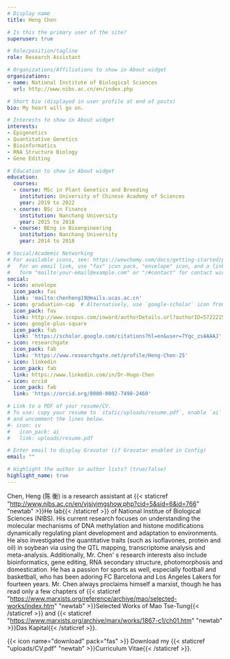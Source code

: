 ```yaml
---
# Display name
title: Heng Chen

# Is this the primary user of the site?
superuser: true

# Role/position/tagline
role: Research Assistant

# Organizations/Affiliations to show in About widget
organizations:
- name: National Institute of Biological Sciences
  url: http://www.nibs.ac.cn/en/index.php

# Short bio (displayed in user profile at end of posts)
bio: My heart will go on.

# Interests to show in About widget
interests:
- Epigenetics
- Quantitative Genetics
- Bioinformatics
- RNA Structure Biology
- Gene Editing

# Education to show in About widget
education:
  courses:
  - course: MSc in Plant Genetics and Breeding
    institution: University of Chinese Academy of Sciences
    year: 2019 to 2022
  - course: BSc in Finance
    institution: Nanchang University
    year: 2015 to 2018
  - course: BEng in Bioengineering
    institution: Nanchang University
    year: 2014 to 2018

# Social/Academic Networking
# For available icons, see: https://wowchemy.com/docs/getting-started/page-builder/#icons
#   For an email link, use "fas" icon pack, "envelope" icon, and a link in the
#   form "mailto:your-email@example.com" or "/#contact" for contact widget.
social:
- icon: envelope
  icon_pack: fas
  link: 'mailto:chenheng19@mails.ucas.ac.cn'
- icon: graduation-cap  # Alternatively, use `google-scholar` icon from `ai` icon pack
  icon_pack: fas
  link: http://www.scopus.com/inward/authorDetails.url?authorID=57222151727&partnerID=MN8TOARS
- icon: google-plus-square
  icon_pack: fab
  link: 'https://scholar.google.com/citations?hl=en&user=7Yqc_zsAAAAJ'
- icon: researchgate
  icon_pack: fab
  link: 'https://www.researchgate.net/profile/Heng-Chen-25'
- icon: linkedin
  icon_pack: fab
  link: https://www.linkedin.com/in/Dr-Hugo-Chen
- icon: orcid
  icon_pack: fab
  link: 'https://orcid.org/0000-0002-7498-2460'

# Link to a PDF of your resume/CV.
# To use: copy your resume to `static/uploads/resume.pdf`, enable `ai` icons in `params.toml`, 
# and uncomment the lines below.
#- icon: cv
#   icon_pack: ai
#   link: uploads/resume.pdf

# Enter email to display Gravatar (if Gravatar enabled in Config)
email: ""

# Highlight the author in author lists? (true/false)
highlight_name: true
---
```


Chen, Heng (陈  衡) is a research assistant at {{< staticref "http://www.nibs.ac.cn/en/yjsjyimgshow.php?cid=5&sid=6&id=766" "newtab" >}}He lab{{< /staticref >}} of National Institue of Biological Sciences (NIBS). His current research focuses on understanding the molecular mechanisms of DNA methylation and histone modifications dynamically regulating plant development and adaptation to environments. He also investigated the quantitative traits (such as isoflavones, protein and oil) in soybean via using the QTL mapping, transcriptome analysis and meta-analysis. Additionally, Mr. Chen' s research interests also include bioinformatics, gene editing, RNA secondary structure, photomorphosis and domestication. He has a passion for sports as well, especially football and basketball, who has been adoring FC Barcelona and Los Angeles Lakers for fourteen years. Mr. Chen always proclaims himself a marxist, though he has read only a few chapters of {{< staticref "https://www.marxists.org/reference/archive/mao/selected-works/index.htm" "newtab" >}}Selected Works of Mao Tse-Tung{{< /staticref >}} and {{< staticref "https://www.marxists.org/archive/marx/works/1867-c1/ch01.htm" "newtab" >}}Das Kapital{{< /staticref >}}.

{{< icon name="download" pack="fas" >}} Download my {{< staticref "uploads/CV.pdf" "newtab" >}}Curriculum Vitae{{< /staticref >}}.
